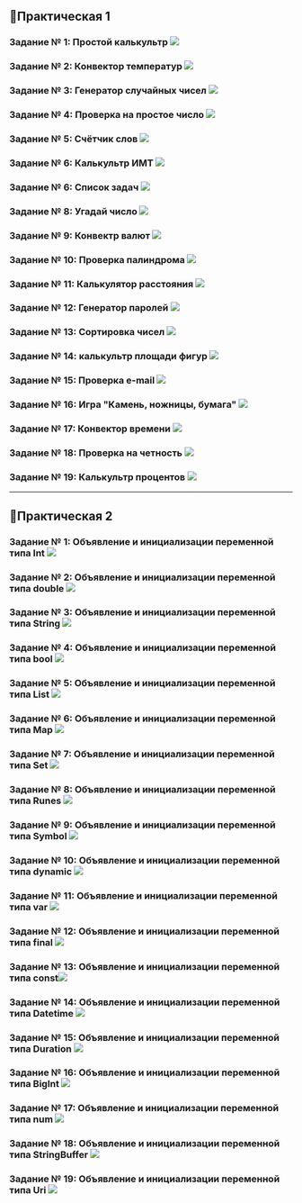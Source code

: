 ## 📁Практическая 1 

### Задание № 1: Простой калькультр ![](https://github.com/Danilzone/qwerty/blob/main/src/screenshots/1.png)
### Задание № 2: Конвектор температур ![](https://github.com/Danilzone/qwerty/blob/main/src/screenshots/2.png)
### Задание № 3: Генератор случайных чисел ![](https://github.com/Danilzone/qwerty/blob/main/src/screenshots/3.png)
### Задание № 4: Проверка на простое число ![](https://github.com/Danilzone/qwerty/blob/main/src/screenshots/4.png)
### Задание № 5: Счётчик слов ![](https://github.com/Danilzone/qwerty/blob/main/src/screenshots/5.png)
### Задание № 6: Калькультр ИМТ ![](https://github.com/Danilzone/qwerty/blob/main/src/screenshots/6.png)
### Задание № 6: Список задач ![](https://github.com/Danilzone/qwerty/blob/main/src/screenshots/7.png)
### Задание № 8: Угадай число ![](https://github.com/Danilzone/qwerty/blob/main/src/screenshots/8.png)
### Задание № 9: Конвектр валют ![](https://github.com/Danilzone/qwerty/blob/main/src/screenshots/9.png)
### Задание № 10: Проверка палиндрома ![](https://github.com/Danilzone/qwerty/blob/main/src/screenshots/10.png)
### Задание № 11: Калькулятор расстояния ![](https://github.com/Danilzone/qwerty/blob/main/src/screenshots/11.PNG)
### Задание № 12: Генератор паролей ![](https://github.com/Danilzone/qwerty/blob/main/src/screenshots/12.PNG)
### Задание № 13: Сортировка чисел ![](https://github.com/Danilzone/qwerty/blob/main/src/screenshots/13.PNG)
### Задание № 14: калькультр площади фигур ![](https://github.com/Danilzone/qwerty/blob/main/src/screenshots/14.PNG)
### Задание № 15: Проверка e-mail ![](https://github.com/Danilzone/qwerty/blob/main/src/screenshots/15.PNG)
### Задание № 16: Игра "Камень, ножницы, бумага" ![](https://github.com/Danilzone/qwerty/blob/main/src/screenshots/16.PNG)
### Задание № 17: Конвектор времени ![](https://github.com/Danilzone/qwerty/blob/main/src/screenshots/17.PNG)
### Задание № 18: Проверка на четность ![](https://github.com/Danilzone/qwerty/blob/main/src/screenshots/18.PNG)
### Задание № 19: Калькультр процентов ![](https://github.com/Danilzone/qwerty/blob/main/src/screenshots/19.PNG)

-----------------------------------------------------------------

## 📁Практическая 2 

### Задание № 1: Объявление и инициализации переменной типа Int ![](https://github.com/Danilzone/qwerty/blob/main/src/screenshots/pract2/1.png)
### Задание № 2: Объявление и инициализации переменной типа double ![](https://github.com/Danilzone/qwerty/blob/main/src/screenshots/pract2/2.png)
### Задание № 3: Объявление и инициализации переменной типа String ![](https://github.com/Danilzone/qwerty/blob/main/src/screenshots/pract2/3.png)
### Задание № 4: Объявление и инициализации переменной типа bool ![](https://github.com/Danilzone/qwerty/blob/main/src/screenshots/pract2/4.png)
### Задание № 5: Объявление и инициализации переменной типа List ![](https://github.com/Danilzone/qwerty/blob/main/src/screenshots/pract2/5.png)
### Задание № 6: Объявление и инициализации переменной типа Map ![](https://github.com/Danilzone/qwerty/blob/main/src/screenshots/pract2/6.png)
### Задание № 7: Объявление и инициализации переменной типа Set ![](https://github.com/Danilzone/qwerty/blob/main/src/screenshots/pract2/7.png)
### Задание № 8: Объявление и инициализации переменной типа Runes ![](https://github.com/Danilzone/qwerty/blob/main/src/screenshots/pract2/8.png)
### Задание № 9: Объявление и инициализации переменной типа Symbol ![](https://github.com/Danilzone/qwerty/blob/main/src/screenshots/pract2/9.png)
### Задание № 10: Объявление и инициализации переменной типа dynamic ![](https://github.com/Danilzone/qwerty/blob/main/src/screenshots/pract2/10.png)
### Задание № 11: Объявление и инициализации переменной типа var ![](https://github.com/Danilzone/qwerty/blob/main/src/screenshots/pract2/11.png)
### Задание № 12: Объявление и инициализации переменной типа final ![](https://github.com/Danilzone/qwerty/blob/main/src/screenshots/pract2/12.png)
### Задание № 13: Объявление и инициализации переменной типа const![](https://github.com/Danilzone/qwerty/blob/main/src/screenshots/pract2/13.png)
### Задание № 14: Объявление и инициализации переменной типа Datetime ![](https://github.com/Danilzone/qwerty/blob/main/src/screenshots/pract2/14.png)
### Задание № 15: Объявление и инициализации переменной типа Duration ![](https://github.com/Danilzone/qwerty/blob/main/src/screenshots/pract2/15.png)
### Задание № 16: Объявление и инициализации переменной типа BigInt ![](https://github.com/Danilzone/qwerty/blob/main/src/screenshots/pract2/16.png)
### Задание № 17: Объявление и инициализации переменной типа num ![](https://github.com/Danilzone/qwerty/blob/main/src/screenshots/pract2/17.png)
### Задание № 18: Объявление и инициализации переменной типа StringBuffer ![](https://github.com/Danilzone/qwerty/blob/main/src/screenshots/pract2/18.png)
### Задание № 19: Объявление и инициализации переменной типа Uri ![](https://github.com/Danilzone/qwerty/blob/main/src/screenshots/pract2/19.png)

